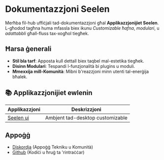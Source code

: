 # **Dokumentazzjoni Seelen**

Merħba fil-hub uffiċjali tad-dokumentazzjoni għal **Applikazzjonijiet Seelen**.\
L-għodod tagħna huma mfassla biex ikunu _Customizable ħafna_, _modulari_, u
_adattabbli_ għall-fluss tax-xogħol tiegħek.

## Ħarsa ġenerali

- **Stil bla tarf**: Apposta kull dettall biex taqbel mal-estetika tiegħek.
- **Disinn Modulari**: Tespandi l-funzjonalità bi plugins u moduli.
- **Mmexxija mill-Komunità**: Mibni b'reazzjoni minn utenti tal-enerġija bħalek.

## **📚 Applikazzjonijiet ewlenin**

| Applikazzjoni                | Deskrizzjoni                     |
| ---------------------------- | -------------------------------- |
| [Seelen ui](/apps/seelen-ui) | Ambjent tad-desktop customizable |

## Appoġġ

- [Diskordja](https://discord.gg/ABfASx5ZAJ) (Appoġġ Tekniku u Komunità)
- [Github](https://github.com/Seelen-Inc) (Kodiċi u ħruġ ta 'rintraċċar)
